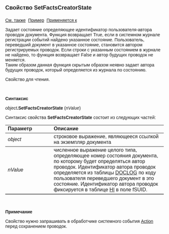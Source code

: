<html>
<head>
<title>Документ\SetFactsCreatorState</title>
</head>

<body>

<p><font size="4" face="Arial"><strong>Свойство SetFactsCreatorState<br>
<br>
</strong></font><font face="Arial"><a href="../Functions/DocumentsCirculation/StateMovedSUID.html">
См. также</a>&nbsp; <u>Пример</u>&nbsp; <a href="../Asdoc.html">Применяется к</a></font></p>

<p class="label"><font face="Arial">Задает состояние определяющее 
идентификатор пользователя-автора проводок документа. Функция возвращает True, 
если в системном журнале регистрации событий найдено указанное состояние. 
Пользователь, переведший документ в указанное состояние, становится автором 
регистрируемых проводок. Если строки с указанным состоянием в журнале не 
найдено, то функция возвращает False и автор будущих проводок не меняется. <br>
Таким образом данная функция скрытым образом неявно задает автора будущих 
проводок, который определяется из журнала по состоянию. </font></p>

<p class="label"><font face="Arial">Свойство для чтения.</font></p>

<p class="label">&nbsp;</p>

<p class="label"><b><font face="Arial">Синтаксис</font></b></p>

<p><font face="Arial"><em>object</em><strong>.SetFactsCreatorState</strong> 
(<em>nValue</em>)</font></p>

<p><font face="Arial">Синтаксис свойства <strong>SetFactsCreatorState</strong>
состоит из следующих частей:</font></p>

<table border="1" cellPadding="5" cols="2" frame="below" rules="rows">
<TBODY>
  <tr vAlign="top">
    <td class="label" width="29%"><font face="Arial"><b>Параметр</b></font></td>
    <td class="label" width="71%"><font face="Arial"><strong>Описание</strong></font></td>
  </tr>
  <tr>
    <td width="29%"><em><font face="Arial">object</font></em></td>
    <td width="71%"><font face="Arial">строковое выражение, являющееся 
	ссылкой на экземпляр документа</font></td>
  </tr>
  <tr>
    <td width="29%"><font face="Arial"><em>nValue</em></font></td>
    <td width="71%"><font face="Arial">численное выражение целого 
	типа, определяющее номер состояния документа, по которому будет определяться 
	автор проводок. Идентификатор автора проводок определяется из таблицы <a href="../../Database/DocLog.html">
	DOCLOG</a>
    по коду пользователя переведшего документ в это состояние. Идентификатор 
	автора проводок фиксируется в таблице <a href="../../Database/Hi.html">HI</a> 
	в поле fSUID. </font></td>
  </tr>
</TBODY>
</table>

<p class="label">&nbsp;</p>

<p class="label"><font face="Arial"><b>Примечание</b></font></p>

<p class="label"><font face="Arial">Свойство нужно запрашивать в 
обработчике системного события <a
href="../../ScriptProcs/Action.html">Action</a> перед сохранением проводок. </font></p>
</body>
</html>

